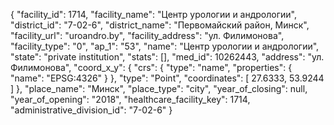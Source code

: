 {
    "facility_id": 1714,
    "facility_name": "Центр урологии и андрологии",
    "district_id": "7-02-6",
    "district_name": "Первомайский район, Минск",
    "facility_url": "uroandro.by",
    "facility_address": "ул. Филимонова",
    "facility_type": "0",
    "ap_1": "53",
    "name": "Центр урологии и андрологии",
    "state": "private institution",
    "stats": [],
    "med_id": 10262443,
    "address": "ул. Филимонова",
    "coord_x_y": {
        "crs": {
            "type": "name",
            "properties": {
                "name": "EPSG:4326"
            }
        },
        "type": "Point",
        "coordinates": [
            27.6333,
            53.9244
        ]
    },
    "place_name": "Минск",
    "place_type": "city",
    "year_of_closing": null,
    "year_of_opening": "2018",
    "healthcare_facility_key": 1714,
    "administrative_division_id": "7-02-6"
}
